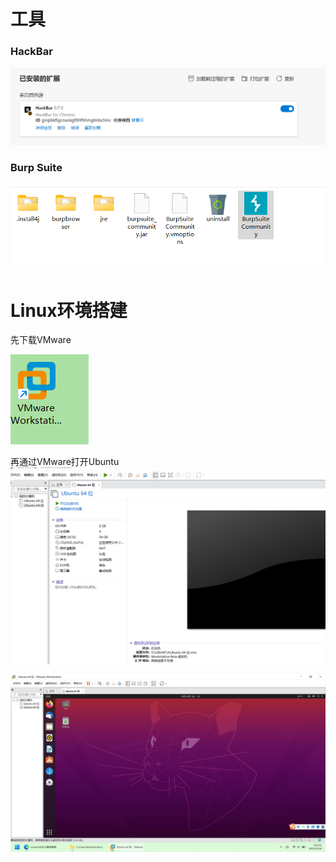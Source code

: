 # 工具

### HackBar
![图片alt](https://github.com/TiD6/web-TiD-25--/blob/main/IMG_2441.png?raw=true)

### Burp Suite
![图片alt](https://github.com/TiD6/web-TiD-25--/blob/main/IMG_2442.png?raw=true)

# Linux环境搭建

先下载VMware

![图片alt]( https://github.com/TiD6/web-TiD-25--/blob/main/image_1760718928971.png?raw=true)

再通过VMware打开Ubuntu
![图片alt](https://github.com/TiD6/web-TiD-25--/blob/main/image_1760718930140.png?raw=true)

![图片alt](https://github.com/TiD6/web-TiD-25--/blob/main/image_1760718927678.jpg?raw=true)
